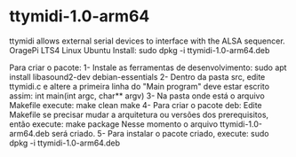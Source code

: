 # ttymidi-1.0-arm64
ttymidi allows external serial devices to interface with the ALSA sequencer.
OragePi LTS4 Linux Ubuntu
Install:
sudo dpkg -i ttymidi-1.0-arm64.deb


Para criar o pacote:
1- Instale as ferramentas de desenvolvimento:
sudo apt install libasound2-dev debian-essentials
2- Dentro da pasta src, edite ttymidi.c e altere a primeira linha do "Main program" deve estar escrito assim: 
int main(int argc, char** argv)
3- Na pasta onde está o arquivo Makefile execute:
make clean
make
4- Para criar o pacote deb:
Edite Makefile se precisar mudar a arquitetura ou versões dos prerequisitos, então execute:
make package
Nesse momento o arquivo ttymidi-1.0-arm64.deb será criado.
5- Para instalar o pacote criado, execute:
sudo dpkg -i ttymidi-1.0-arm64.deb
